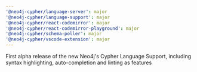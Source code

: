 ```yaml
---
'@neo4j-cypher/language-server': major
'@neo4j-cypher/language-support': major
'@neo4j-cypher/react-codemirror': major
'@neo4j-cypher/react-codemirror-playground': major
'@neo4j-cypher/schema-poller': major
'@neo4j-cypher/vscode-extension': major
---
```


First alpha release of the new Neo4j's Cypher Language Support, including syntax highlighting, auto-completion and linting as features
